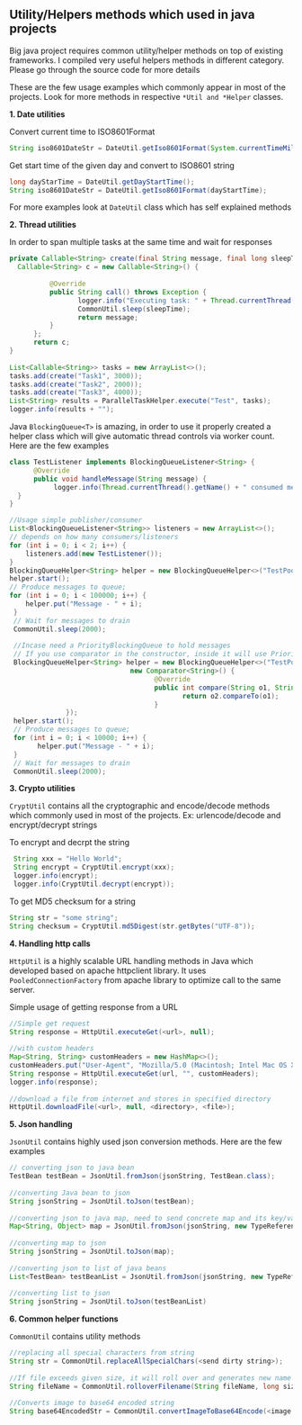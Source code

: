 ## Utility/Helpers methods which used in java projects

Big java project requires common utility/helper methods on top of existing frameworks. I compiled very useful helpers methods in different category. Please go through the source code for more details

These are the few usage examples which commonly appear in most of the projects. Look for more methods in respective `*Util and *Helper` classes.

**1. Date utilities**

  Convert current time to ISO8601Format
  
   ```java
   String iso8601DateStr = DateUtil.getIso8601Format(System.currentTimeMillis());
   ```
  
  Get start time of the given day and convert to ISO8601 string
   
   ```java
   long dayStarTime = DateUtil.getDayStartTime();
   String iso8601DateStr = DateUtil.getIso8601Format(dayStartTime);
   ```
   
  For more examples look at `DateUtil` class which has self explained methods
  
**2. Thread utilities**

   In order to span multiple tasks at the same time and wait for responses
     
   ```java
   private Callable<String> create(final String message, final long sleepTime) {
	 Callable<String> c = new Callable<String>() {
	     
             @Override
             public String call() throws Exception {
                    logger.info("Executing task: " + Thread.currentThread().getId());
                    CommonUtil.sleep(sleepTime);
                    return message;
             }
         };
         return c;
   }
      
   List<Callable<String>> tasks = new ArrayList<>();
   tasks.add(create("Task1", 3000));
   tasks.add(create("Task2", 2000));
   tasks.add(create("Task3", 4000));
   List<String> results = ParallelTaskHelper.execute("Test", tasks);
   logger.info(results + "");
   ```
   
   Java `BlockingQueue<T>` is amazing, in order to use it properly created a helper class which will give automatic thread controls via worker count. Here are the few examples
   
   ```java
   class TestListener implements BlockingQueueListener<String> {
         @Override
         public void handleMessage(String message) {
              logger.info(Thread.currentThread().getName() + " consumed message:"+ message);
	 }
   }
   
   //Usage simple publisher/consumer 
   List<BlockingQueueListener<String>> listeners = new ArrayList<>();
   // depends on how many consumers/listeners
   for (int i = 0; i < 2; i++) {
       listeners.add(new TestListener());
   }
   BlockingQueueHelper<String> helper = new BlockingQueueHelper<>("TestPool-", 1000, listeners);
   helper.start();
   // Produce messages to queue;
   for (int i = 0; i < 100000; i++) {
       helper.put("Message - " + i);
    }
    // Wait for messages to drain
    CommonUtil.sleep(2000);
    
    //Incase need a PriorityBlockingQueue to hold messages
    // If you use comparator in the constructor, inside it will use PriorityQueue to store the messages
    BlockingQueueHelper<String> helper = new BlockingQueueHelper<>("TestPool-", 1000, listeners, 
                                 new Comparator<String>() {                                          
                                       @Override
                                       public int compare(String o1, String o2) {
                                              return o2.compareTo(o1);
                                       }
				 });
    helper.start();
    // Produce messages to queue;
    for (int i = 0; i < 10000; i++) {
          helper.put("Message - " + i);
    }
    // Wait for messages to drain
    CommonUtil.sleep(2000);
   ```
   
**3. Crypto utilities**
  
  `CryptUtil` contains all the cryptographic and encode/decode methods which commonly used in most of the projects. Ex: urlencode/decode and encrypt/decrypt strings
  
  To encrypt and decrpt the string
  
  ```java
   String xxx = "Hello World";
   String encrypt = CryptUtil.encrypt(xxx);
   logger.info(encrypt);
   logger.info(CryptUtil.decrypt(encrypt));
   ```
   To get MD5 checksum for a string
   
   ```java
   String str = "some string";
   String checksum = CryptUtil.md5Digest(str.getBytes("UTF-8"));
   ```
   
**4. Handling http calls**
  
  `HttpUtil` is a highly scalable URL handling methods in Java which developed based on apache httpclient library. It uses `PooledConnectionFactory` from apache library to optimize call to the same server.
  
  Simple usage of getting response from a URL
   
   ```java
   //Simple get request
   String response = HttpUtil.executeGet(<url>, null);
      
   //with custom headers
   Map<String, String> customHeaders = new HashMap<>();
   customHeaders.put("User-Agent", "Mozilla/5.0 (Macintosh; Intel Mac OS X 10_9_5)");
   String response = HttpUtil.executeGet(url, "", customHeaders);
   logger.info(response);
      
   //download a file from internet and stores in specified directory
   HttpUtil.downloadFile(<url>, null, <directory>, <file>);
   ```
   
**5. Json handling**

  `JsonUtil` contains highly used json conversion methods. Here are the few examples
  
   ```java
   // converting json to java bean
   TestBean testBean = JsonUtil.fromJson(jsonString, TestBean.class);
      
   //converting Java bean to json
   String jsonString = JsonUtil.toJson(testBean);
      
   //converting json to java map, need to send concrete map and its key/value types
   Map<String, Object> map = JsonUtil.fromJson(jsonString, new TypeReference<Map<String, Object>>(){});
      
   //converting map to json
   String jsonString = JsonUtil.toJson(map);
      
   //converting json to list of java beans
   List<TestBean> testBeanList = JsonUtil.fromJson(jsonString, new TypeReference<List<TestBean>>(){})
      
   //converting list to json
   String jsonString = JsonUtil.toJson(testBeanList)
   ```
   
**6. Common helper functions** 

  `CommonUtil` contains utility methods 
   
   ```java
   //replacing all special characters from string
   String str = CommonUtil.replaceAllSpecialChars(<send dirty string>);
      
   //If file exceeds given size, it will roll over and generates new name
   String fileName = CommonUtil.rolloverFilename(String fileName, long size);
      
   //Converts image to base64 encoded string
   String base64EncodedStr = CommonUtil.convertImageToBase64Encode(<image file name>);
   ```
   
      
